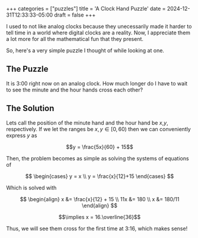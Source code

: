 +++
categories = ["puzzles"]
title = 'A Clock Hand Puzzle'
date = 2024-12-31T12:33:33-05:00
draft = false
+++

I used to not like analog clocks because they unecessarily made it harder to tell time in a world where digital clocks are a reality. Now, I appreciate them a lot more for all the mathematical fun that they present.

So, here's a very simple puzzle I thought of while looking at one.

## The Puzzle
It is 3:00 right now on an analog clock. How much longer do I have to wait to see the minute and the hour hands cross each other?

## The Solution
Lets call the position of the minute hand and the hour hand be $x$,$y$, respectively. If we let the ranges be $x,y \in [0,60)$ then we can conveniently express $y$ as

$$y = \frac{5x}{60} + 15$$

Then, the problem becomes as simple as solving the systems of equations of

$$
\begin{cases}
    y = x \\
    y = \frac{x}{12}+15
\end{cases}
$$

Which is solved with

$$
\begin{align}
    x &= \frac{x}{12} + 15 \\
    11x &= 180 \\
    x &= 180/11 
\end{align}
$$

$$\implies x = 16.\overline{36}$$

Thus, we will see them cross for the first time at 3:16, which makes sense!


